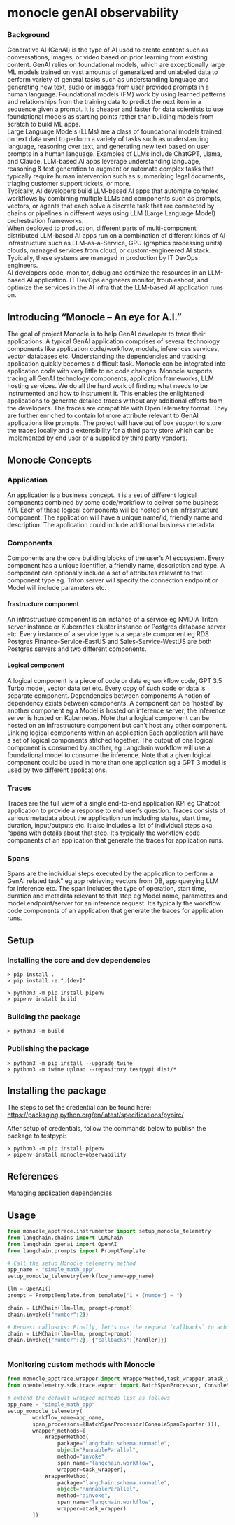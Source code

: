 # monocle genAI observability
### Background
Generative AI (GenAI) is the type of AI used to create content such as conversations, images, or video based on prior learning from existing content. GenAI relies on foundational models, which are exceptionally large ML models trained on vast amounts of generalized and unlabeled data to perform variety of general tasks such as understanding language and generating new text, audio or images from user provided prompts in a human language. Foundational models (FM) work by using learned patterns and relationships from the training data to predict the next item in a sequence given a prompt. It is cheaper and faster for data scientists to use foundational models as starting points rather than building models from scratch to build ML apps.  
Large Language Models (LLMs) are a class of foundational models trained on text data used to perform a variety of tasks such as understanding language, reasoning over text, and generating new text based on user prompts in a human language. Examples of LLMs include ChatGPT, Llama, and Claude. 
LLM-based AI apps leverage understanding language, reasoning & text generation to augment or automate complex tasks that typically require human intervention such as summarizing legal documents, triaging customer support tickets, or more.  
Typically, AI developers build LLM-based AI apps that automate complex workflows by combining multiple LLMs and components such as prompts, vectors, or agents that each solve a discrete task that are connected by chains or pipelines in different ways using LLM (Large Language Model) orchestration frameworks.  
When deployed to production, different parts of multi-component distributed LLM-based AI apps run on a combination of different kinds of AI infrastructure such as LLM-as-a-Service, GPU (graphics processing units) clouds, managed services from cloud, or custom-engineered AI stack. Typically, these systems are managed in production by IT DevOps engineers.  
AI developers code, monitor, debug and optimize the resources in an LLM-based AI application. IT DevOps engineers monitor, troubleshoot, and optimize the services in the AI infra that the LLM-based AI application runs on. 

## Introducing “Monocle – An eye for A.I.”
The goal of project Monocle is to help GenAI developer to trace their applications. A typical GenAI application comprises of several technology components like application code/workflow, models, inferences services, vector databases etc. Understanding the dependencies and tracking application quickly becomes a difficult task. Monocle can be integrated into application code with very little to no code changes. Monocle supports tracing all GenAI technology components, application frameworks, LLM hosting services. We do all the hard work of finding what needs to be instrumented and how to instrument it. This enables the enlightened applications to generate detailed traces without any additional efforts from the developers.
The traces are compatible with OpenTelemetry format. They are further enriched to contain lot more attribute relevant to GenAI applications like prompts. The project will have out of box support to store the traces locally and a extensibility for a third party store which can be implemented by end user or a supplied by third party vendors.    

## Monocle Concepts
### Application
An application is a business concept. It is a set of different logical components combined by some code/workflow to deliver some business KPI. Each of these logical components will be hosted on an infrastructure component. The application will have a unique name/id, friendly name and description. The application could include additional business metadata.
### Components
Components are the core building blocks of the user’s AI ecosystem. Every component has a unique identifier, a friendly name, description and type. A component can optionally include a set of attributes relevant to that component type eg.  Triton server will specify the connection endpoint or Model will include parameters etc.
#### frastructure component
An infrastructure component is an instance of a service eg NVIDIA Triton server instance or Kubernetes cluster instance or Postgres database server etc. Every instance of a service type is a separate component eg RDS Postgres Finance-Service-EastUS and Sales-Service-WestUS are both Postgres servers and two different components. 
#### Logical component
A logical component is a piece of code or data eg workflow code, GPT 3.5 Turbo model, vector data set etc. Every copy of such code or data is separate component.
Dependencies between components
A notion of dependency exists between components. A component can be ‘hosted’ by another component eg a Model is hosted on inference server; the inference server is hosted on Kubernetes. Note that a logical component can be hosted on an infrastructure component but can’t host any other component.
Linking logical components within an application
Each application will have a set of logical components stitched together. The output of one logical component is consumed by another, eg Langchain workflow will use a foundational model to consume the inference. Note that a given logical component could be used in more than one application eg a GPT 3 model is used by two different applications.
### Traces
Traces are the full view of a single end-to-end application KPI eg Chatbot application to provide a response to end user’s question. Traces consists of various metadata about the application run including status, start time, duration, input/outputs etc. It also includes a list of individual steps aka “spans with details about that step.
It’s typically the workflow code components of an application that generate the traces for application runs. 
### Spans
Spans are the individual steps executed by the application to perform a GenAI related task” eg app retrieving vectors from DB, app querying LLM for inference etc. The span includes the type of operation, start time, duration and metadata relevant to that step eg Model name, parameters and model endpoint/server for an inference request.
It’s typically the workflow code components of an application that generate the traces for application runs.

## Setup
### Installing the core and dev dependencies
```
> pip install .
> pip install -e ".[dev]"

> python3 -m pip install pipenv
> pipenv install build

```

### Building the package

```
> python3 -m build 
```
### Publishing the package

```
> python3 -m pip install --upgrade twine
> python3 -m twine upload --repository testpypi dist/*
```

## Installing the package

The steps to set the credential can be found here:
https://packaging.python.org/en/latest/specifications/pypirc/

After setup of credentials, follow the commands below to publish the package to testpypi:

```
> python3 -m pip install pipenv
> pipenv install monocle-observability
```

## References

[Managing application dependencies](https://packaging.python.org/en/latest/tutorials/managing-dependencies/)

## Usage
```python
from monocle_apptrace.instrumentor import setup_monocle_telemetry
from langchain.chains import LLMChain
from langchain_openai import OpenAI
from langchain.prompts import PromptTemplate

# Call the setup Monocle telemetry method
app_name = "simple_math_app"
setup_monocle_telemetry(workflow_name=app_name)

llm = OpenAI()
prompt = PromptTemplate.from_template("1 + {number} = ")

chain = LLMChain(llm=llm, prompt=prompt)
chain.invoke({"number":2})

# Request callbacks: Finally, let's use the request `callbacks` to achieve the same result
chain = LLMChain(llm=llm, prompt=prompt)
chain.invoke({"number":2}, {"callbacks":[handler]})
    
```

### Monitoring custom methods with Monocle

```python
from monocle_apptrace.wrapper import WrapperMethod,task_wrapper,atask_wrapper
from opentelemetry.sdk.trace.export import BatchSpanProcessor, ConsoleSpanExporter

# extend the default wrapped methods list as follows
app_name = "simple_math_app"
setup_monocle_telemetry(
        workflow_name=app_name,
        span_processors=[BatchSpanProcessor(ConsoleSpanExporter())],
        wrapper_methods=[
            WrapperMethod(
                package="langchain.schema.runnable",
                object="RunnableParallel",
                method="invoke",
                span_name="langchain.workflow",
                wrapper=task_wrapper),
            WrapperMethod(
                package="langchain.schema.runnable",
                object="RunnableParallel",
                method="ainvoke",
                span_name="langchain.workflow",
                wrapper=atask_wrapper)
        ])

```

